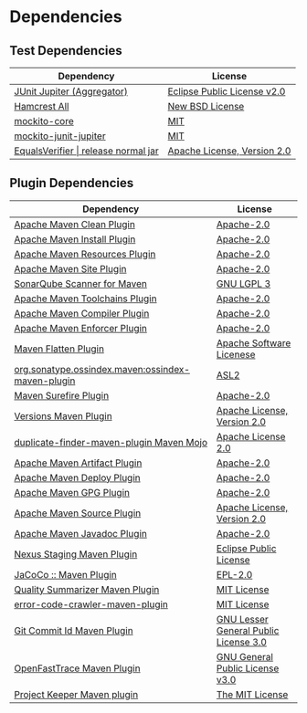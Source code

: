 <!-- @formatter:off -->
# Dependencies

## Test Dependencies

| Dependency                                | License                          |
| ----------------------------------------- | -------------------------------- |
| [JUnit Jupiter (Aggregator)][0]           | [Eclipse Public License v2.0][1] |
| [Hamcrest All][2]                         | [New BSD License][3]             |
| [mockito-core][4]                         | [MIT][5]                         |
| [mockito-junit-jupiter][4]                | [MIT][5]                         |
| [EqualsVerifier \| release normal jar][6] | [Apache License, Version 2.0][7] |

## Plugin Dependencies

| Dependency                                              | License                                     |
| ------------------------------------------------------- | ------------------------------------------- |
| [Apache Maven Clean Plugin][8]                          | [Apache-2.0][7]                             |
| [Apache Maven Install Plugin][9]                        | [Apache-2.0][7]                             |
| [Apache Maven Resources Plugin][10]                     | [Apache-2.0][7]                             |
| [Apache Maven Site Plugin][11]                          | [Apache-2.0][7]                             |
| [SonarQube Scanner for Maven][12]                       | [GNU LGPL 3][13]                            |
| [Apache Maven Toolchains Plugin][14]                    | [Apache-2.0][7]                             |
| [Apache Maven Compiler Plugin][15]                      | [Apache-2.0][7]                             |
| [Apache Maven Enforcer Plugin][16]                      | [Apache-2.0][7]                             |
| [Maven Flatten Plugin][17]                              | [Apache Software Licenese][7]               |
| [org.sonatype.ossindex.maven:ossindex-maven-plugin][18] | [ASL2][19]                                  |
| [Maven Surefire Plugin][20]                             | [Apache-2.0][7]                             |
| [Versions Maven Plugin][21]                             | [Apache License, Version 2.0][7]            |
| [duplicate-finder-maven-plugin Maven Mojo][22]          | [Apache License 2.0][23]                    |
| [Apache Maven Artifact Plugin][24]                      | [Apache-2.0][7]                             |
| [Apache Maven Deploy Plugin][25]                        | [Apache-2.0][7]                             |
| [Apache Maven GPG Plugin][26]                           | [Apache-2.0][7]                             |
| [Apache Maven Source Plugin][27]                        | [Apache License, Version 2.0][7]            |
| [Apache Maven Javadoc Plugin][28]                       | [Apache-2.0][7]                             |
| [Nexus Staging Maven Plugin][29]                        | [Eclipse Public License][30]                |
| [JaCoCo :: Maven Plugin][31]                            | [EPL-2.0][32]                               |
| [Quality Summarizer Maven Plugin][33]                   | [MIT License][34]                           |
| [error-code-crawler-maven-plugin][35]                   | [MIT License][36]                           |
| [Git Commit Id Maven Plugin][37]                        | [GNU Lesser General Public License 3.0][38] |
| [OpenFastTrace Maven Plugin][39]                        | [GNU General Public License v3.0][40]       |
| [Project Keeper Maven plugin][41]                       | [The MIT License][42]                       |

[0]: https://junit.org/junit5/
[1]: https://www.eclipse.org/legal/epl-v20.html
[2]: https://github.com/hamcrest/JavaHamcrest
[3]: http://www.opensource.org/licenses/bsd-license.php
[4]: https://github.com/mockito/mockito
[5]: https://opensource.org/licenses/MIT
[6]: https://www.jqno.nl/equalsverifier
[7]: https://www.apache.org/licenses/LICENSE-2.0.txt
[8]: https://maven.apache.org/plugins/maven-clean-plugin/
[9]: https://maven.apache.org/plugins/maven-install-plugin/
[10]: https://maven.apache.org/plugins/maven-resources-plugin/
[11]: https://maven.apache.org/plugins/maven-site-plugin/
[12]: http://docs.sonarqube.org/display/PLUG/Plugin+Library/sonar-maven-plugin
[13]: http://www.gnu.org/licenses/lgpl.txt
[14]: https://maven.apache.org/plugins/maven-toolchains-plugin/
[15]: https://maven.apache.org/plugins/maven-compiler-plugin/
[16]: https://maven.apache.org/enforcer/maven-enforcer-plugin/
[17]: https://www.mojohaus.org/flatten-maven-plugin/
[18]: https://sonatype.github.io/ossindex-maven/maven-plugin/
[19]: http://www.apache.org/licenses/LICENSE-2.0.txt
[20]: https://maven.apache.org/surefire/maven-surefire-plugin/
[21]: https://www.mojohaus.org/versions/versions-maven-plugin/
[22]: https://basepom.github.io/duplicate-finder-maven-plugin
[23]: http://www.apache.org/licenses/LICENSE-2.0.html
[24]: https://maven.apache.org/plugins/maven-artifact-plugin/
[25]: https://maven.apache.org/plugins/maven-deploy-plugin/
[26]: https://maven.apache.org/plugins/maven-gpg-plugin/
[27]: https://maven.apache.org/plugins/maven-source-plugin/
[28]: https://maven.apache.org/plugins/maven-javadoc-plugin/
[29]: http://www.sonatype.com/public-parent/nexus-maven-plugins/nexus-staging/nexus-staging-maven-plugin/
[30]: http://www.eclipse.org/legal/epl-v10.html
[31]: https://www.jacoco.org/jacoco/trunk/doc/maven.html
[32]: https://www.eclipse.org/legal/epl-2.0/
[33]: https://github.com/exasol/quality-summarizer-maven-plugin/
[34]: https://github.com/exasol/quality-summarizer-maven-plugin/blob/main/LICENSE
[35]: https://github.com/exasol/error-code-crawler-maven-plugin/
[36]: https://github.com/exasol/error-code-crawler-maven-plugin/blob/main/LICENSE
[37]: https://github.com/git-commit-id/git-commit-id-maven-plugin
[38]: http://www.gnu.org/licenses/lgpl-3.0.txt
[39]: https://github.com/itsallcode/openfasttrace-maven-plugin
[40]: https://www.gnu.org/licenses/gpl-3.0.html
[41]: https://github.com/exasol/project-keeper/
[42]: https://github.com/exasol/project-keeper/blob/main/LICENSE
